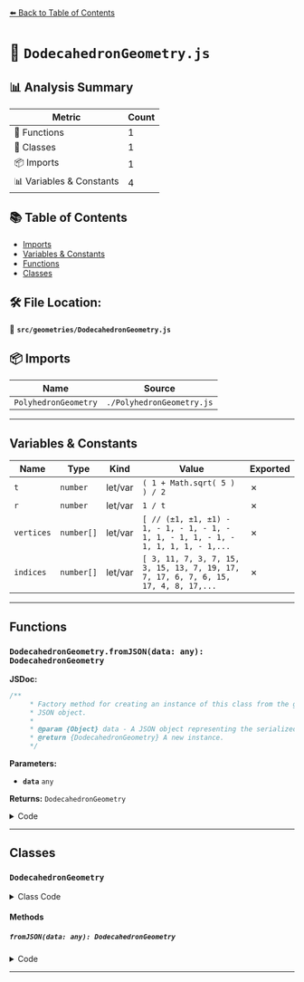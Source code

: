 [⬅️ Back to Table of Contents](../../index.md)

# 📄 `DodecahedronGeometry.js`

## 📊 Analysis Summary

| Metric | Count |
|--------|-------|
| 🔧 Functions | 1 |
| 🧱 Classes | 1 |
| 📦 Imports | 1 |
| 📊 Variables & Constants | 4 |

## 📚 Table of Contents

- [Imports](#imports)
- [Variables & Constants](#variables-constants)
- [Functions](#functions)
- [Classes](#classes)

## 🛠️ File Location:
📂 **`src/geometries/DodecahedronGeometry.js`**

## 📦 Imports

| Name | Source |
|------|--------|
| `PolyhedronGeometry` | `./PolyhedronGeometry.js` |


---

## Variables & Constants

| Name | Type | Kind | Value | Exported |
|------|------|------|-------|----------|
| `t` | `number` | let/var | `( 1 + Math.sqrt( 5 ) ) / 2` | ✗ |
| `r` | `number` | let/var | `1 / t` | ✗ |
| `vertices` | `number[]` | let/var | `[ // (±1, ±1, ±1) - 1, - 1, - 1, - 1, - 1, 1, - 1, 1, - 1, - 1, 1, 1, 1, - 1,...` | ✗ |
| `indices` | `number[]` | let/var | `[ 3, 11, 7, 3, 7, 15, 3, 15, 13, 7, 19, 17, 7, 17, 6, 7, 6, 15, 17, 4, 8, 17,...` | ✗ |


---

## Functions

### `DodecahedronGeometry.fromJSON(data: any): DodecahedronGeometry`

**JSDoc:**
```typescript
/**
	 * Factory method for creating an instance of this class from the given
	 * JSON object.
	 *
	 * @param {Object} data - A JSON object representing the serialized geometry.
	 * @return {DodecahedronGeometry} A new instance.
	 */
```

**Parameters:**

- **`data`** `any`

**Returns:** `DodecahedronGeometry`

<details><summary>Code</summary>

```typescript
static fromJSON( data ) {

		return new DodecahedronGeometry( data.radius, data.detail );

	}
```
</details>


---

## Classes

### `DodecahedronGeometry`

<details><summary>Class Code</summary>

```ts
class DodecahedronGeometry extends PolyhedronGeometry {

	/**
	 * Constructs a new dodecahedron geometry.
	 *
	 * @param {number} [radius=1] - Radius of the dodecahedron.
	 * @param {number} [detail=0] - Setting this to a value greater than `0` adds vertices making it no longer a dodecahedron.
	 */
	constructor( radius = 1, detail = 0 ) {

		const t = ( 1 + Math.sqrt( 5 ) ) / 2;
		const r = 1 / t;

		const vertices = [

			// (±1, ±1, ±1)
			- 1, - 1, - 1,	- 1, - 1, 1,
			- 1, 1, - 1, - 1, 1, 1,
			1, - 1, - 1, 1, - 1, 1,
			1, 1, - 1, 1, 1, 1,

			// (0, ±1/φ, ±φ)
			0, - r, - t, 0, - r, t,
			0, r, - t, 0, r, t,

			// (±1/φ, ±φ, 0)
			- r, - t, 0, - r, t, 0,
			r, - t, 0, r, t, 0,

			// (±φ, 0, ±1/φ)
			- t, 0, - r, t, 0, - r,
			- t, 0, r, t, 0, r
		];

		const indices = [
			3, 11, 7, 	3, 7, 15, 	3, 15, 13,
			7, 19, 17, 	7, 17, 6, 	7, 6, 15,
			17, 4, 8, 	17, 8, 10, 	17, 10, 6,
			8, 0, 16, 	8, 16, 2, 	8, 2, 10,
			0, 12, 1, 	0, 1, 18, 	0, 18, 16,
			6, 10, 2, 	6, 2, 13, 	6, 13, 15,
			2, 16, 18, 	2, 18, 3, 	2, 3, 13,
			18, 1, 9, 	18, 9, 11, 	18, 11, 3,
			4, 14, 12, 	4, 12, 0, 	4, 0, 8,
			11, 9, 5, 	11, 5, 19, 	11, 19, 7,
			19, 5, 14, 	19, 14, 4, 	19, 4, 17,
			1, 12, 14, 	1, 14, 5, 	1, 5, 9
		];

		super( vertices, indices, radius, detail );

		this.type = 'DodecahedronGeometry';

		/**
		 * Holds the constructor parameters that have been
		 * used to generate the geometry. Any modification
		 * after instantiation does not change the geometry.
		 *
		 * @type {Object}
		 */
		this.parameters = {
			radius: radius,
			detail: detail
		};

	}

	/**
	 * Factory method for creating an instance of this class from the given
	 * JSON object.
	 *
	 * @param {Object} data - A JSON object representing the serialized geometry.
	 * @return {DodecahedronGeometry} A new instance.
	 */
	static fromJSON( data ) {

		return new DodecahedronGeometry( data.radius, data.detail );

	}

}
```
</details>

#### Methods

##### `fromJSON(data: any): DodecahedronGeometry`

<details><summary>Code</summary>

```ts
static fromJSON( data ) {

		return new DodecahedronGeometry( data.radius, data.detail );

	}
```
</details>


---